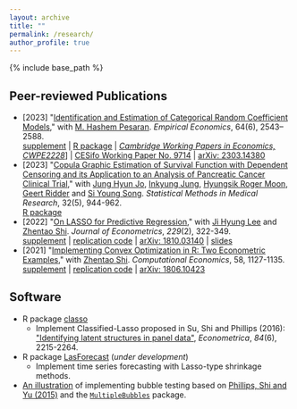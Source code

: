 ```yaml
---
layout: archive
title: ""
permalink: /research/
author_profile: true
---
```


{% include base_path %}

## Peer-reviewed Publications

- [2023] "[Identification and Estimation of Categorical Random Coefficient Models](https://rdcu.be/c9mbq)," with [M. Hashem Pesaran](http://pesaran.com/). *Empirical Economics*, 64(6), 2543–2588.  
[supplement](https://static-content.springer.com/esm/art%3A10.1007%2Fs00181-023-02402-0/MediaObjects/181_2023_2402_MOESM1_ESM.pdf) &#124; [R package](https://github.com/zhan-gao/ccrm) &#124; [*Cambridge Working Papers in Economics, CWPE2228*](https://www.econ.cam.ac.uk/research/cwpe-abstracts?cwpe=2228)\] &#124; [CESifo Working Paper No. 9714](https://www.cesifo.org/en/publikationen/2022/working-paper/identification-and-estimation-categorical-random-coefficient)  &#124; [arXiv: 2303.14380](https://arxiv.org/abs/2302.14380)
- [2023] "[Copula Graphic Estimation of Survival Function with Dependent Censoring and its Application to an Analysis of Pancreatic Cancer Clinical Trial](https://journals.sagepub.com/doi/abs/10.1177/09622802231158812)," with [Jung Hyun Jo](https://scholar.google.co.kr/citations?user=8fpu8j0AAAAJ&hl=ko), [Inkyung Jung](https://ir.ymlib.yonsei.ac.kr/researcher-profile?ep=3502&type=1), [Hyungsik Roger Moon](https://dornsife.usc.edu/hyungsik-roger-moon/), [Geert Ridder](https://dornsife.usc.edu/cf/econ/econ_faculty_display.cfm?Person_ID=1003639) and [Si Young Song](https://orcid.org/0000-0002-1417-4314). *Statistical Methods in Medical Research*, 32(5), 944-962.  
[R package](https://github.com/zhan-gao/CopulaGraphic)
- [2022] "[On LASSO for Predictive Regression](https://www.sciencedirect.com/science/article/pii/S030440762100049X)," with [Ji Hyung Lee](https://sites.google.com/site/jihyung412/home) and [Zhentao Shi](https://zhentaoshi.github.io/). *Journal of Econometrics*,  *229*(2), 322-349.  
[supplement](https://github.com/zhan-gao/Alasso_Predictive_Regression/blob/master/LSG_supp.pdf) &#124; [replication code](https://github.com/zhan-gao/Alasso_Predictive_Regression) &#124; [arXiv: 1810.03140](https://arxiv.org/abs/1810.03140) &#124; [slides](https://github.com/zhan-gao/Alasso_Predictive_Regression/blob/master/alasso_slides_online.pdf)
- [2021] "[Implementing Convex Optimization in R: Two Econometric Examples](https://link.springer.com/article/10.1007/s10614-020-09995-z)," with [Zhentao Shi](https://zhentaoshi.github.io/). *Computational Economics*, 58, 1127-1135.  
[supplement](https://github.com/zhan-gao/convex_prog_in_econometrics/blob/master/main_supp_lyx.pdf) &#124; [replication code](https://github.com/zhan-gao/convex_prog_in_econometrics) &#124; [arXiv: 1806.10423](https://arxiv.org/abs/1806.10423)

## Software

- R package [classo]( https://github.com/zhan-gao/classo )
  - Implement Classified-Lasso proposed in  Su, Shi and Phillips (2016): ["Identifying latent structures in panel data"](https://onlinelibrary.wiley.com/doi/abs/10.3982/ECTA12560), *Econometrica*, *84*(6), 2215-2264. 
- R package [LasForecast]( https://github.com/zhan-gao/LasForecast) (*under development*)
  - Implement time series forecasting with Lasso-type shrinkage methods. 
- [An illustration](https://github.com/zhan-gao/BubbleTest) of implementing bubble testing based on [Phillips, Shi and Yu (2015)](https://onlinelibrary.wiley.com/doi/full/10.1111/iere.12132) and the [`MultipleBubbles`](https://rdrr.io/cran/MultipleBubbles/) package. 